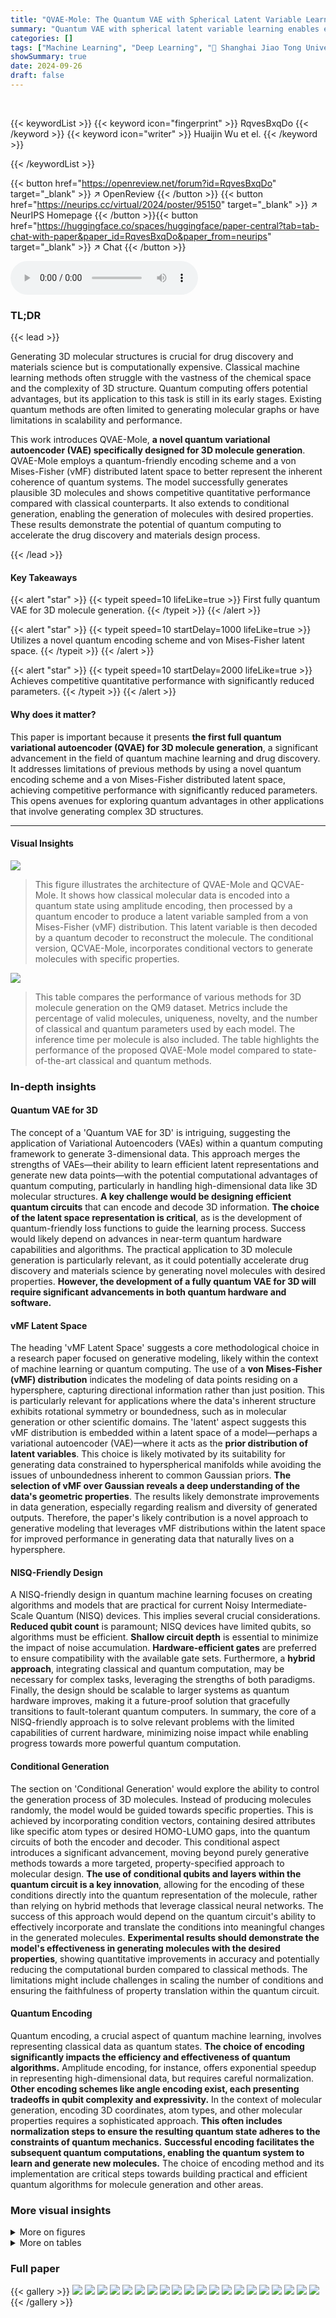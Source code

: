 ```yaml
---
title: "QVAE-Mole: The Quantum VAE with Spherical Latent Variable Learning for 3-D Molecule Generation"
summary: "Quantum VAE with spherical latent variable learning enables efficient, one-shot 3D molecule generation, outperforming classic and other quantum methods."
categories: []
tags: ["Machine Learning", "Deep Learning", "🏢 Shanghai Jiao Tong University",]
showSummary: true
date: 2024-09-26
draft: false
---
```


<br>

{{< keywordList >}}
{{< keyword icon="fingerprint" >}} RqvesBxqDo {{< /keyword >}}
{{< keyword icon="writer" >}} Huaijin Wu et el. {{< /keyword >}}
 
{{< /keywordList >}}

{{< button href="https://openreview.net/forum?id=RqvesBxqDo" target="_blank" >}}
↗ OpenReview
{{< /button >}}
{{< button href="https://neurips.cc/virtual/2024/poster/95150" target="_blank" >}}
↗ NeurIPS Homepage
{{< /button >}}{{< button href="https://huggingface.co/spaces/huggingface/paper-central?tab=tab-chat-with-paper&paper_id=RqvesBxqDo&paper_from=neurips" target="_blank" >}}
↗ Chat
{{< /button >}}



<audio controls>
    <source src="https://ai-paper-reviewer.com/RqvesBxqDo/podcast.wav" type="audio/wav">
    Your browser does not support the audio element.
</audio>


### TL;DR


{{< lead >}}

Generating 3D molecular structures is crucial for drug discovery and materials science but is computationally expensive.  Classical machine learning methods often struggle with the vastness of the chemical space and the complexity of 3D structure.  Quantum computing offers potential advantages, but its application to this task is still in its early stages. Existing quantum methods are often limited to generating molecular graphs or have limitations in scalability and performance. 

This work introduces QVAE-Mole, **a novel quantum variational autoencoder (VAE) specifically designed for 3D molecule generation**. QVAE-Mole employs a quantum-friendly encoding scheme and a von Mises-Fisher (vMF) distributed latent space to better represent the inherent coherence of quantum systems.  The model successfully generates plausible 3D molecules and shows competitive quantitative performance compared with classical counterparts.  It also extends to conditional generation, enabling the generation of molecules with desired properties.  These results demonstrate the potential of quantum computing to accelerate the drug discovery and materials design process.

{{< /lead >}}


#### Key Takeaways

{{< alert "star" >}}
{{< typeit speed=10 lifeLike=true >}} First fully quantum VAE for 3D molecule generation. {{< /typeit >}}
{{< /alert >}}

{{< alert "star" >}}
{{< typeit speed=10 startDelay=1000 lifeLike=true >}} Utilizes a novel quantum encoding scheme and von Mises-Fisher latent space. {{< /typeit >}}
{{< /alert >}}

{{< alert "star" >}}
{{< typeit speed=10 startDelay=2000 lifeLike=true >}} Achieves competitive quantitative performance with significantly reduced parameters. {{< /typeit >}}
{{< /alert >}}

#### Why does it matter?
This paper is important because it presents **the first full quantum variational autoencoder (QVAE) for 3D molecule generation**, a significant advancement in the field of quantum machine learning and drug discovery.  It addresses limitations of previous methods by using a novel quantum encoding scheme and a von Mises-Fisher distributed latent space, achieving competitive performance with significantly reduced parameters. This opens avenues for exploring quantum advantages in other applications that involve generating complex 3D structures.

------
#### Visual Insights



![](https://ai-paper-reviewer.com/RqvesBxqDo/figures_1_1.jpg)

> This figure illustrates the architecture of QVAE-Mole and QCVAE-Mole.  It shows how classical molecular data is encoded into a quantum state using amplitude encoding, then processed by a quantum encoder to produce a latent variable sampled from a von Mises-Fisher (vMF) distribution. This latent variable is then decoded by a quantum decoder to reconstruct the molecule. The conditional version, QCVAE-Mole, incorporates conditional vectors to generate molecules with specific properties.





![](https://ai-paper-reviewer.com/RqvesBxqDo/tables_7_1.jpg)

> This table compares the performance of various methods for 3D molecule generation on the QM9 dataset.  Metrics include the percentage of valid molecules, uniqueness, novelty, and the number of classical and quantum parameters used by each model. The inference time per molecule is also included.  The table highlights the performance of the proposed QVAE-Mole model compared to state-of-the-art classical and quantum methods.





### In-depth insights


#### Quantum VAE for 3D
The concept of a 'Quantum VAE for 3D' is intriguing, suggesting the application of Variational Autoencoders (VAEs) within a quantum computing framework to generate 3-dimensional data.  This approach merges the strengths of VAEs—their ability to learn efficient latent representations and generate new data points—with the potential computational advantages of quantum computing, particularly in handling high-dimensional data like 3D molecular structures.  **A key challenge would be designing efficient quantum circuits** that can encode and decode 3D information.  **The choice of the latent space representation is critical**, as is the development of quantum-friendly loss functions to guide the learning process.  Success would likely depend on advances in near-term quantum hardware capabilities and algorithms. The practical application to 3D molecule generation is particularly relevant, as it could potentially accelerate drug discovery and materials science by generating novel molecules with desired properties.  **However, the development of a fully quantum VAE for 3D will require significant advancements in both quantum hardware and software.**

#### vMF Latent Space
The heading 'vMF Latent Space' suggests a core methodological choice in a research paper focused on generative modeling, likely within the context of machine learning or quantum computing.  The use of a **von Mises-Fisher (vMF) distribution** indicates the modeling of data points residing on a hypersphere, capturing directional information rather than just position. This is particularly relevant for applications where the data's inherent structure exhibits rotational symmetry or boundedness, such as in molecular generation or other scientific domains.  The 'latent' aspect suggests this vMF distribution is embedded within a latent space of a model—perhaps a variational autoencoder (VAE)—where it acts as the **prior distribution of latent variables**. This choice is likely motivated by its suitability for generating data constrained to hyperspherical manifolds while avoiding the issues of unboundedness inherent to common Gaussian priors.  **The selection of vMF over Gaussian reveals a deep understanding of the data's geometric properties**. The results likely demonstrate improvements in data generation, especially regarding realism and diversity of generated outputs. Therefore, the paper's likely contribution is a novel approach to generative modeling that leverages vMF distributions within the latent space for improved performance in generating data that naturally lives on a hypersphere.

#### NISQ-Friendly Design
A NISQ-friendly design in quantum machine learning focuses on creating algorithms and models that are practical for current Noisy Intermediate-Scale Quantum (NISQ) devices.  This implies several crucial considerations. **Reduced qubit count** is paramount; NISQ devices have limited qubits, so algorithms must be efficient. **Shallow circuit depth** is essential to minimize the impact of noise accumulation.  **Hardware-efficient gates** are preferred to ensure compatibility with the available gate sets.  Furthermore, a **hybrid approach**, integrating classical and quantum computation, may be necessary for complex tasks, leveraging the strengths of both paradigms.  Finally, the design should be scalable to larger systems as quantum hardware improves, making it a future-proof solution that gracefully transitions to fault-tolerant quantum computers.  In summary, the core of a NISQ-friendly approach is to solve relevant problems with the limited capabilities of current hardware, minimizing noise impact while enabling progress towards more powerful quantum computation.

#### Conditional Generation
The section on 'Conditional Generation' would explore the ability to control the generation process of 3D molecules.  Instead of producing molecules randomly, the model would be guided towards specific properties. This is achieved by incorporating condition vectors, containing desired attributes like specific atom types or desired HOMO-LUMO gaps, into the quantum circuits of both the encoder and decoder. This conditional aspect introduces a significant advancement, moving beyond purely generative methods towards a more targeted, property-specified approach to molecular design. **The use of conditional qubits and layers within the quantum circuit is a key innovation**, allowing for the encoding of these conditions directly into the quantum representation of the molecule, rather than relying on hybrid methods that leverage classical neural networks.  The success of this approach would depend on the quantum circuit's ability to effectively incorporate and translate the conditions into meaningful changes in the generated molecules. **Experimental results should demonstrate the model's effectiveness in generating molecules with the desired properties**, showing quantitative improvements in accuracy and potentially reducing the computational burden compared to classical methods.  The limitations might include challenges in scaling the number of conditions and ensuring the faithfulness of property translation within the quantum circuit.

#### Quantum Encoding
Quantum encoding, a crucial aspect of quantum machine learning, involves representing classical data as quantum states.  **The choice of encoding significantly impacts the efficiency and effectiveness of quantum algorithms.**  Amplitude encoding, for instance, offers exponential speedup in representing high-dimensional data, but requires careful normalization.  **Other encoding schemes like angle encoding exist, each presenting tradeoffs in qubit complexity and expressivity.**  In the context of molecular generation, encoding 3D coordinates, atom types, and other molecular properties requires a sophisticated approach.   **This often includes normalization steps to ensure the resulting quantum state adheres to the constraints of quantum mechanics.**  **Successful encoding facilitates the subsequent quantum computations, enabling the quantum system to learn and generate new molecules.**  The choice of encoding method and its implementation are critical steps towards building practical and efficient quantum algorithms for molecule generation and other areas.


### More visual insights

<details>
<summary>More on figures
</summary>


![](https://ai-paper-reviewer.com/RqvesBxqDo/figures_2_1.jpg)

> This figure illustrates the process of encoding classical data of 3D molecules into a quantum state vector using amplitude encoding. The input data includes 3D coordinates and atom types.  First, an auxiliary value is introduced for normalization purposes. Second, the data is normalized to have a unit norm, which is essential for amplitude encoding. Finally, this normalized data is converted into the quantum state vector via amplitude encoding. This process ensures that the data is compatible with quantum computing.


![](https://ai-paper-reviewer.com/RqvesBxqDo/figures_3_1.jpg)

> This figure shows the architecture of the quantum encoder used in QVAE-Mole and QCVAE-Mole.  The encoder takes an initial quantum state as input and processes it through multiple layers consisting of single-qubit gates and entanglement gates. Each layer introduces trainable parameters. Finally, a measurement is performed on a subset of the qubits to obtain the mean direction μ in the latent space, which follows a von Mises-Fisher (vMF) distribution.


![](https://ai-paper-reviewer.com/RqvesBxqDo/figures_5_1.jpg)

> This figure shows the quantum circuit architecture of the QCVAE-Mole model, which is an extension of the QVAE-Mole model designed for conditional generation of molecules.  The key difference is the inclusion of additional condition qubits and condition layers that encode specific properties into the quantum circuit.  The figure illustrates how the condition qubits are used in conjunction with controlled Rx gates (CRx) to influence the state evolution of the circuit.  Ultimately, the condition qubits are traced out before the output state vector is measured, reflecting the generation of a molecule with the specified properties.


![](https://ai-paper-reviewer.com/RqvesBxqDo/figures_8_1.jpg)

> This figure shows the violin plots for four molecular properties (QED, SA, LogP, and HOMO-LUMO gap) generated by QVAE-Mole (unconditional generation) and QCVAE-Mole (conditional generation).  Each violin plot represents the distribution of the values for each property obtained from the generated molecules. The dashed lines in each plot indicate the target values specified as the conditions for QCVAE-Mole.  The figure helps to visualize the effectiveness of the conditional generation model in controlling the desired properties of the generated molecules. The distributions' differences between QVAE-Mole and QCVAE-Mole suggest QCVAE-Mole is able to steer the generated molecules toward the desired properties.


![](https://ai-paper-reviewer.com/RqvesBxqDo/figures_8_2.jpg)

> This figure compares the performance of using a normal distribution versus a von Mises-Fisher (vMF) distribution in the latent space of both classic variational autoencoders (VAEs) and the proposed quantum VAEs.  Subfigure (a) shows that the vMF distribution yields better validity in the quantum VAE, highlighting its suitability for the hyperspherical structure of quantum states. Subfigure (b) explores the impact of varying the concentration parameter (κ) within the vMF distribution, demonstrating a tradeoff between the accuracy and diversity of the generated molecules.


</details>




<details>
<summary>More on tables
</summary>


![](https://ai-paper-reviewer.com/RqvesBxqDo/tables_8_1.jpg)
> This table presents the performance of the QCVAE-Mole model under various single-condition generation tasks.  For each condition (SA, QED, logP, and gap), it shows the percentage of generated molecules whose property value, after rounding, matches the specified condition.  A higher percentage indicates better performance in generating molecules with the desired property.  The differences between QCVAE-Mole and QVAE-Mole show the effectiveness of the conditional generation.

![](https://ai-paper-reviewer.com/RqvesBxqDo/tables_18_1.jpg)
> This table compares the performance of various methods for 3D molecule generation on the QM9 dataset.  Metrics include the percentage of valid, unique, and novel molecules generated, as well as the number of classical and quantum parameters used and the inference time. The table highlights the superior performance of the proposed QVAE-Mole method in terms of quantitative results and significantly reduced parameter count.

![](https://ai-paper-reviewer.com/RqvesBxqDo/tables_18_2.jpg)
> This table compares the performance of QVAE-Mole with other state-of-the-art methods for 3D molecule generation on the QM9 benchmark dataset.  Metrics include the percentage of valid, unique, and novel molecules generated, as well as the number of classical and quantum parameters and inference time.  The table highlights QVAE-Mole's competitive performance with significantly reduced parameters compared to classical counterparts and superior performance to other quantum or hybrid methods.

</details>




### Full paper

{{< gallery >}}
<img src="https://ai-paper-reviewer.com/RqvesBxqDo/1.png" class="grid-w50 md:grid-w33 xl:grid-w25" />
<img src="https://ai-paper-reviewer.com/RqvesBxqDo/2.png" class="grid-w50 md:grid-w33 xl:grid-w25" />
<img src="https://ai-paper-reviewer.com/RqvesBxqDo/3.png" class="grid-w50 md:grid-w33 xl:grid-w25" />
<img src="https://ai-paper-reviewer.com/RqvesBxqDo/4.png" class="grid-w50 md:grid-w33 xl:grid-w25" />
<img src="https://ai-paper-reviewer.com/RqvesBxqDo/5.png" class="grid-w50 md:grid-w33 xl:grid-w25" />
<img src="https://ai-paper-reviewer.com/RqvesBxqDo/6.png" class="grid-w50 md:grid-w33 xl:grid-w25" />
<img src="https://ai-paper-reviewer.com/RqvesBxqDo/7.png" class="grid-w50 md:grid-w33 xl:grid-w25" />
<img src="https://ai-paper-reviewer.com/RqvesBxqDo/8.png" class="grid-w50 md:grid-w33 xl:grid-w25" />
<img src="https://ai-paper-reviewer.com/RqvesBxqDo/9.png" class="grid-w50 md:grid-w33 xl:grid-w25" />
<img src="https://ai-paper-reviewer.com/RqvesBxqDo/10.png" class="grid-w50 md:grid-w33 xl:grid-w25" />
<img src="https://ai-paper-reviewer.com/RqvesBxqDo/11.png" class="grid-w50 md:grid-w33 xl:grid-w25" />
<img src="https://ai-paper-reviewer.com/RqvesBxqDo/12.png" class="grid-w50 md:grid-w33 xl:grid-w25" />
<img src="https://ai-paper-reviewer.com/RqvesBxqDo/13.png" class="grid-w50 md:grid-w33 xl:grid-w25" />
<img src="https://ai-paper-reviewer.com/RqvesBxqDo/14.png" class="grid-w50 md:grid-w33 xl:grid-w25" />
<img src="https://ai-paper-reviewer.com/RqvesBxqDo/15.png" class="grid-w50 md:grid-w33 xl:grid-w25" />
<img src="https://ai-paper-reviewer.com/RqvesBxqDo/16.png" class="grid-w50 md:grid-w33 xl:grid-w25" />
<img src="https://ai-paper-reviewer.com/RqvesBxqDo/17.png" class="grid-w50 md:grid-w33 xl:grid-w25" />
<img src="https://ai-paper-reviewer.com/RqvesBxqDo/18.png" class="grid-w50 md:grid-w33 xl:grid-w25" />
<img src="https://ai-paper-reviewer.com/RqvesBxqDo/19.png" class="grid-w50 md:grid-w33 xl:grid-w25" />
<img src="https://ai-paper-reviewer.com/RqvesBxqDo/20.png" class="grid-w50 md:grid-w33 xl:grid-w25" />
{{< /gallery >}}